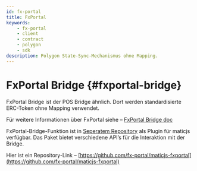 ```yaml
---
id: fx-portal
title: FxPortal
keywords:
    - fx-portal
    - client
    - contract
    - polygon
    - sdk
description: Polygon State-Sync-Mechanismus ohne Mapping.
---
```


# FxPortal Bridge {#fxportal-bridge}

FxPortal Bridge ist der POS Bridge ähnlich. Dort werden standardisierte ERC-Token ohne Mapping verwendet.

Für weitere Informationen über FxPortal siehe – [FxPortal Bridge doc](https://docs.polygon.technology/docs/develop/l1-l2-communication/fx-portal)

FxPortal-Bridge-Funktion ist in [Seperatem Repository](https://github.com/fx-portal/maticjs-fxportal) als Plugin für maticjs verfügbar. Das Paket bietet verschiedene API’s für die Interaktion mit der Bridge.

Hier ist ein Repository-Link – [https://github.com/fx-portal/maticjs-fxportal](https://github.com/fx-portal/maticjs-fxportal)
